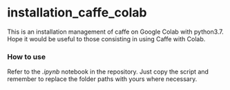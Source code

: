# installation_caffe_colab
This is an installation management of caffe on Google Colab with python3.7. Hope it would be useful to those consisting in using Caffe with Colab.

### How to use
Refer to the *.ipynb* notebook in the repository. Just copy the script and remember to replace the folder paths with yours where necessary.
